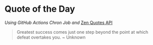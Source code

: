 # Quote of the Day 
*Using GitHub Actions Chron Job and* [Zen Quotes API]( https://zenquotes.io/ )
> Greatest success comes just one step beyond the point at which defeat overtakes you. ~ Unknown
